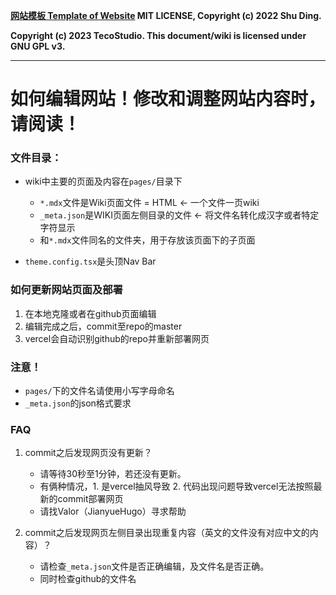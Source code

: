 **[网站模板 Template of Website](https://github.com/shuding/nextra-docs-template) MIT LICENSE, Copyright (c) 2022 Shu Ding.**

**Copyright (c) 2023 TecoStudio. This document/wiki  is licensed under GNU GPL v3.**

---

# 如何编辑网站！修改和调整网站内容时，请阅读！

### 文件目录：
- wiki中主要的页面及内容在`pages/`目录下
    - `*.mdx`文件是Wiki页面文件 = HTML <- 一个文件一页wiki
    - `_meta.json`是WIKI页面左侧目录的文件 <- 将文件名转化成汉字或者特定字符显示
    - 和`*.mdx`文件同名的文件夹，用于存放该页面下的子页面

- `theme.config.tsx`是头顶Nav Bar

### 如何更新网站页面及部署
1. 在本地克隆或者在github页面编辑
2. 编辑完成之后，commit至repo的master
3. vercel会自动识别github的repo并重新部署网页

### 注意！
- `pages/`下的文件名请使用小写字母命名
- `_meta.json`的json格式要求

### FAQ
1. commit之后发现网页没有更新？
    - 请等待30秒至1分钟，若还没有更新。
    - 有俩种情况，1. 是vercel抽风导致 2. 代码出现问题导致vercel无法按照最新的commit部署网页 
    - 请找Valor（JianyueHugo）寻求帮助

2. commit之后发现网页左侧目录出现重复内容（英文的文件没有对应中文的内容）？
    - 请检查`_meta.json`文件是否正确编辑，及文件名是否正确。
    - 同时检查github的文件名
